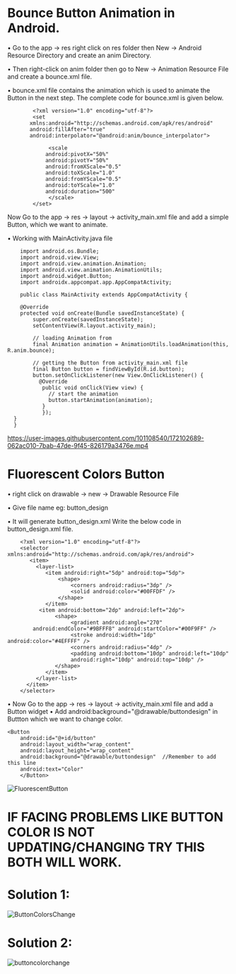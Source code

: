 # Bounce Button Animation in Android.

• Go to the app -> res right click on res folder then New -> Android Resource Directory and create an anim Directory.

• Then right-click on anim folder then go to New -> Animation Resource File and create a bounce.xml file.

• bounce.xml file contains the animation which is used to animate the Button in the next step. The complete code for bounce.xml is given below.



            <?xml version="1.0" encoding="utf-8"?>
            <set
	       xmlns:android="http://schemas.android.com/apk/res/android"
	       android:fillAfter="true"
	       android:interpolator="@android:anim/bounce_interpolator">

	             <scale
		        android:pivotX="50%"
		        android:pivotY="50%"
		        android:fromXScale="0.5"
		        android:toXScale="1.0"
		        android:fromYScale="0.5"
		        android:toYScale="1.0"
		        android:duration="500"
	             </scale>		
            </set>


Now Go to the app -> res -> layout -> activity_main.xml file and add a simple Button, which we want to animate.


• Working with MainActivity.java file



        import android.os.Bundle;
        import android.view.View;
        import android.view.animation.Animation;
        import android.view.animation.AnimationUtils;
        import android.widget.Button;
        import androidx.appcompat.app.AppCompatActivity;

        public class MainActivity extends AppCompatActivity {
	
      	@Override
      	protected void onCreate(Bundle savedInstanceState) {
		    super.onCreate(savedInstanceState);
		    setContentView(R.layout.activity_main);
		
		    // loading Animation from
		    final Animation animation = AnimationUtils.loadAnimation(this, R.anim.bounce);

		    // getting the Button from activity_main.xml file
		    final Button button = findViewById(R.id.button);
		    button.setOnClickListener(new View.OnClickListener() {
			  @Override
			   public void onClick(View view) {
				 // start the animation
				 button.startAnimation(animation);
			   }
	           });
	  }
      }

https://user-images.githubusercontent.com/101108540/172102689-062ac010-7bab-47de-9f45-826179a3476e.mp4    
# Fluorescent Colors Button   

• right click on drawable -> new -> Drawable Resource File

• Give file name eg: button_design

• It will generate button_design.xml
Write the below code in button_design.xml file.




        <?xml version="1.0" encoding="utf-8"?>
	    <selector xmlns:android="http://schemas.android.com/apk/res/android">
    	   <item>
             <layer-list>
                <item android:right="5dp" android:top="5dp">
                    <shape>
                    	<corners android:radius="3dp" />
                    	<solid android:color="#00FFDF" />
               	    </shape>
                </item>
              <item android:bottom="2dp" android:left="2dp">
                   <shape>
                        <gradient android:angle="270"
			android:endColor="#9BFFF8" android:startColor="#00F9FF" />
                    	<stroke android:width="1dp" android:color="#4EFFFF" />
                    	<corners android:radius="4dp" />
                    	<padding android:bottom="10dp" android:left="10dp"
                        android:right="10dp" android:top="10dp" />
                   </shape>
                </item>
             </layer-list>
          </item>
        </selector>
	


• Now Go to the app -> res -> layout -> activity_main.xml file and add a Button widget
• Add  android:background="@drawable/buttondesign"  in Buttton which we want to change color.

	
	<Button
        android:id="@+id/button"
        android:layout_width="wrap_content"
        android:layout_height="wrap_content"
        android:background="@drawable/buttondesign"  //Remember to add this line 
        android:text="Color"
        </Button>



![FluorescentButton](https://user-images.githubusercontent.com/101108540/172101683-498610db-e13c-4c71-bafa-38cfaad44dd0.png)




# IF FACING PROBLEMS LIKE BUTTON COLOR IS NOT UPDATING/CHANGING TRY THIS BOTH WILL WORK.

# Solution 1:

![ButtonColorsChange](https://user-images.githubusercontent.com/101108540/172105086-dbc66aab-3223-4122-a107-fcbc75d82c87.jpg)


# Solution 2:  

![buttoncolorchange](https://user-images.githubusercontent.com/101108540/172105089-2dcde188-b4d0-4f03-831c-9890c3208e50.jpg)
